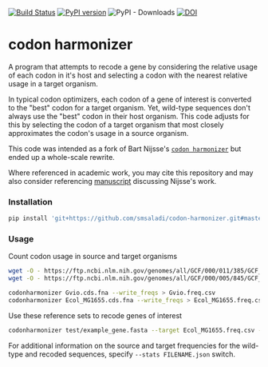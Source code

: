 [![Build Status](https://travis-ci.com/smsaladi/codon-harmonizer.svg?branch=master)](https://travis-ci.com/smsaladi/codon-slim)
[![PyPI version](https://badge.fury.io/py/codon-harmonizer.svg)](https://badge.fury.io/py/codon-harmonizer)
![PyPI - Downloads](https://img.shields.io/pypi/dm/codon-harmonizer)
[![DOI](https://data.caltech.edu/badge/209835343.svg)](https://data.caltech.edu/badge/latestdoi/266429793)

codon harmonizer
================

A program that attempts to recode a gene by considering the relative usage
of each codon in it's host and selecting a codon with the nearest relative
usage in a target organism.

In typical codon optimizers, each codon of a gene of interest is converted to
the "best" codon for a target organism. Yet, wild-type sequences don't always
use the "best" codon in their host organism. This code adjusts for this by
selecting the codon of a target organism that most closely approximates the 
codon's usage in a source organism.

This code was intended as a fork of Bart Nijsse's
[`codon harmonizer`](https://gitlab.com/wurssb/Codonharmonizer)
but ended up a whole-scale rewrite.

Where referenced in academic work, you may cite this repository and may also
consider referencing [manuscript](doi.org/10.1371/journal.pone.0184355)
discussing Nijsse's work.

### Installation
```bash
pip install 'git+https://github.com/smsaladi/codon-harmonizer.git#master'
```

### Usage

Count codon usage in source and target organisms
```bash
wget -O - https://ftp.ncbi.nlm.nih.gov/genomes/all/GCF/000/011/385/GCF_000011385.1_ASM1138v1/GCF_000011385.1_ASM1138v1_cds_from_genomic.fna.gz | gzip -cd > Gvio.cds.fna
wget -O - https://ftp.ncbi.nlm.nih.gov/genomes/all/GCF/000/005/845/GCF_000005845.2_ASM584v2/GCF_000005845.2_ASM584v2_cds_from_genomic.fna.gz | gzip -cd > Ecol_MG1655.cds.fna

codonharmonizer Gvio.cds.fna --write_freqs > Gvio.freq.csv
codonharmonizer Ecol_MG1655.cds.fna --write_freqs > Ecol_MG1655.freq.csv
```

Use these reference sets to recode genes of interest
```bash
codonharmonizer test/example_gene.fasta --target Ecol_MG1655.freq.csv --source Gvio.freq.csv
```

For additional information on the source and target frequencies for the
wild-type and recoded sequences, specify `--stats FILENAME.json` switch.
